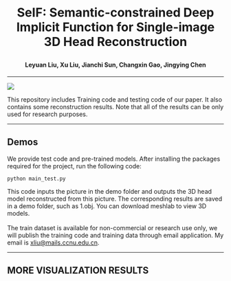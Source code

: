 # <p align="center">SeIF: Semantic-constrained Deep Implicit Function for Single-image 3D Head Reconstruction</p>
#### <p align="center">Leyuan Liu, Xu Liu, Jianchi Sun, Changxin Gao, Jingying Chen</p>
***
![](https://github.com/starVisionTeam/SeIF/blob/master/lib/data/final.gif)

This repository includes Training code and testing code of our paper. It also contains some reconstruction results. Note that all of the results can be only used for research purposes.
***
## Demos
We provide test code and pre-trained models. After installing the packages required for the project, run the following code:</br>
```objpython
python main_test.py
```
This code inputs the picture in the demo folder and outputs the 3D head model reconstructed from this picture. The corresponding results are saved in a demo folder, such as 1.obj. You can download meshlab to view 3D models.</br>
</br>
The train dataset is available for non-commercial or research use only, we will publish the training code and training data through email application. My email is xliu@mails.ccnu.edu.cn.
</br>
***
## MORE VISUALIZATION RESULTS

